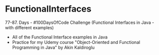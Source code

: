 # FunctionalInterfaces
77-87. Days - #100DaysOfCode Challenge (Functional Interfaces in Java - with different examples)

* All of the Functional Interface examples in Java
* Practice for my Udemy course "Object-Oriented and Functional Programming in Java" by Akin Kaldiroglu
